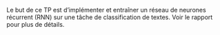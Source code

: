 Le but de ce TP est d’implémenter et entraîner un réseau de neurones récurrent (RNN) sur une tâche de classification de textes. Voir le rapport pour plus de détails.
